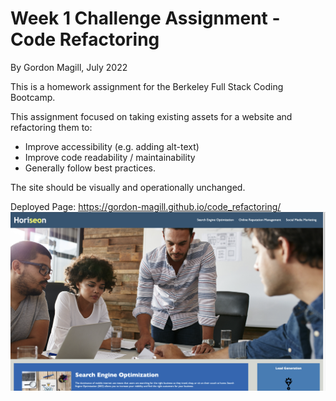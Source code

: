 # Week 1 Challenge Assignment - Code Refactoring
By Gordon Magill, July 2022

This is a homework assignment for the Berkeley Full Stack Coding Bootcamp.

This assignment focused on taking existing assets for a website and refactoring them to:
 - Improve accessibility (e.g. adding alt-text)
 - Improve code readability / maintainability
 - Generally follow best practices.

The site should be visually and operationally unchanged.

Deployed Page: https://gordon-magill.github.io/code_refactoring/
![Deployed page](./assets/images/week1_deployed_page.png)

